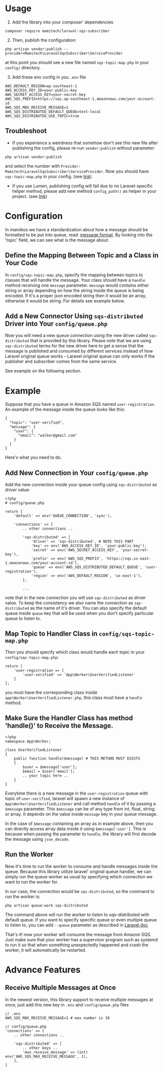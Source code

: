 # Usage

1. Add the library into your composer' dependencies
```
composer require mamitech/laravel-sqs-subscriber
```

2. Then, publish the configuration:
```
php artisan vendor:publish --provider=Mamitech\LaravelSqsSubscriber\ServiceProvider
```
at this point you should see a new file named `sqs-topic-map.php` in your `config/` directory.

3. Add these env config in you `.env` file
```
AWS_DEFAULT_REGION=ap-southeast-1
AWS_ACCESS_KEY_ID=your-public-key
AWS_SECRET_ACCESS_KEY=your-secret-key
AWS_SQS_PREFIX=https://sqs.ap-southeast-1.amazonaws.com/your-account-id
AWS_SQS_MAX_RECEIVE_MESSAGE=1
AWS_SQS_DISTRIBUTED_DEFAULT_QUEUE=test-local
AWS_SQS_DISTRIBUTED_USE_TOPIC=true
```

## Troubleshoot

- If you experience a weirdness that somehow don't see this new file after publishing the config, please re-run `vendor:publish` without parameter:
```
php artisan vendor:publish
```
and select the number with `Provider: Mamitech\LaravelSqsSubscriber\ServiceProvider`. Now you should have `sqs-topic-map.php` in your config. (see [link](https://codeburst.io/if-vendor-publish-doesnt-work-laravel-ca889198f828))

- If you use Lumen, publishing config will fail due to no Laravel-specific helper method, please add new method `config_path()` as helper in your project. (see [link](https://gist.github.com/mabasic/21d13eab12462e596120))

# Configuration

In mamikos we have a standardization about how a message should be formatted to be put into queue, read:
[message format](https://mamikos.atlassian.net/wiki/spaces/MAMIKOS/pages/2056126470/Publish-subscribe+communication+across+services+in+Mamikos+System#Message-Format). By looking into the 'topic' field, we can see what is the message about.

## Define the Mapping Between Topic and a Class in Your Code

In `config/sqs-topic-map.php`, specify the mapping between topics to classes that will handle the message.
Your class should have a `handle` method receiving one `message` parameter. `message` would contains either
string or array depending on how the string inside the queue is being encoded. If it's a proper json encoded
string then it would be an array, otherwise it would be string. For details see example below.

## Add a New Connector Using `sqs-distributed` Driver into Your `config/queue.php`

Now you will need a new queue connection using the new driver called `sqs-distributed` that is provided by
this library. Please note that we are using `sqs-distributed` terms for the new driver here to get a sense
that the message is published and consumed by different services instead of how Laravel original queue
works - Laravel original queue can only works if the publisher and subscriber comes from the same service.

See example on the following section.

# Example

Suppose that you have a queue in Amazon SQS named `user-registration`. An example of the message inside the queue
looks like this:
```
{
  "topic": "user-verified",
  "message": {
    "user": {
      "email": "walker@gmail.com"
    }
  }
}
```
Here's what you need to do.

## Add New Connection in Your `config/queue.php`

Add the new connection inside your queue config using `sqs-distributed` as driver value:
```
<?php
# config/queue.php

return [
    'default' => env('QUEUE_CONNECTION', 'sync'),

    'connections' => [
        .. other connections ..

        'sqs-distributed' => [
            'driver' => 'sqs-distributed', # NOTE THIS PART
            'key' => env('AWS_ACCESS_KEY_ID', 'your-public-key'),
            'secret' => env('AWS_SECRET_ACCESS_KEY', 'your-secret-key'),
            'prefix' => env('AWS_SQS_PREFIX', 'https://sqs.us-east-1.amazonaws.com/your-account-id'),
            'queue' => env('AWS_SQS_DISTRIBUTED_DEFAULT_QUEUE', 'user-registration'),
            'region' => env('AWS_DEFAULT_REGION', 'us-east-1'),
        ],

        ...
```
note that in the new connection you will use `sqs-distributed` as driver value. To keep the consistency
we also name the connection as `sqs-distributed` as the name of it's driver. You can also
specify the default queue inside `queue` key that will be used when you don't specify particular
queue to listen to.

## Map Topic to Handler Class in `config/sqs-topic-map.php`

Then you should specify which class would handle each topic in your `config/sqs-topic-map.php`:
```
return [
    'user-registration => [
        'user-verified' => `App\Worker\UserVerifiedListener`
    ]
];
```
you must have the corresponding class inside `app\Worker\UserVerifiedListener.php`, this class must
have a `handle` method.

## Make Sure the Handler Class has method 'handle()' to Receive the Message.
```
<?php
namespace App\Worker;

class UserVerifiedListener
{
    public function handle($message) # THIS METHOD MUST EXISTS
    {
        $user = $message['user'];
        $email = $user['email'];
        .. your logic here ..
    }
}
```
Everytime there is a new message in the `user-registration` queue with topic of `user-verified`,
laravel will spawn a new instance of `App\Worker\UserVerifiedListener` and call method `handle`
of it by passing a `$message` parameter. This `$message` can be of any type from int, float, string
or array. It depends on the value inside `message` key in your queue message.

In the case of `$message` containing an array as in example above, then you can
directly access array data inside it using `$message['user']`. This is because when passing the parameter
to `handle`, the library will first decode the message using `json_decode`.

## Run the Worker

Now it's time to run the worker to consume and handle messages inside the queue. Because this
library utilize laravel' original queue handler, we can simply run the queue worker as usual
by specifying which connection we want to run the worker for.

In our case, the connection would be `sqs-distributed`, so the command to run the worker is:
```
php artisan queue:work sqs-distributed
```
The command above will run the worker to listen to sqs-distributed with default queue. If you
want to specify specific queue or even multiple queue to listen to, you can add `--queue`
parameter as described in [Laravel doc](https://laravel.com/docs/5.7/queues#running-the-queue-worker)

That's it! now your worker will consume the message from Amazon SQS. Just make sure that your worker
has a supervisor program such as systemd to run it so that when something unexpectedly happened and
crash the worker, it will automatically be restarted.

# Advance Features

## Receive Multiple Messages at Once

In the newest version, this library support to receive multiple messages at once, just add this new key in `.env` and `config/queue.php` files
```
// .env
AWS_SQS_MAX_RECEIVE_MESSAGE=1 # max number is 10

// config/queue.php
'connections' => [
    .. other connections ..

    'sqs-distributed' => [
        .. other keys ..
        'max_receive_message' => (int) env('AWS_SQS_MAX_RECEIVE_MESSAGE', 1),
    ],
]
```
